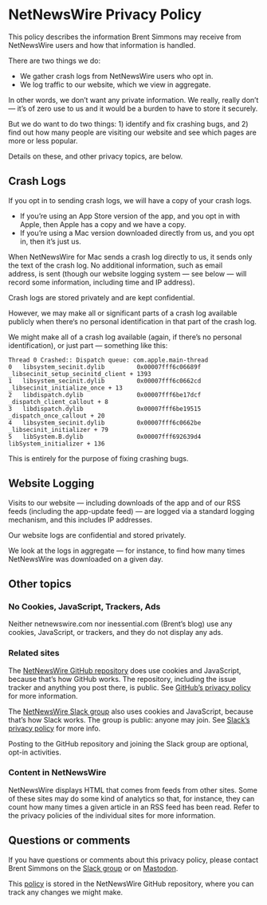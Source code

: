 # NetNewsWire Privacy Policy

This policy describes the information Brent Simmons may receive from NetNewsWire users and how that information is handled.

There are two things we do:

* We gather crash logs from NetNewsWire users who opt in.
* We log traffic to our website, which we view in aggregate.

In other words, we don’t want any private information. We really, really don’t — it’s of zero use to us and it would be a burden to have to store it securely.

But we do want to do two things: 1) identify and fix crashing bugs, and 2) find out how many people are visiting our website and see which pages are more or less popular.

Details on these, and other privacy topics, are below.

## Crash Logs

If you opt in to sending crash logs, we will have a copy of your crash logs.

* If you’re using an App Store version of the app, and you opt in with Apple, then Apple has a copy and we have a copy.
* If you’re using a Mac version downloaded directly from us, and you opt in, then it’s just us.

When NetNewsWire for Mac sends a crash log directly to us, it sends only the text of the crash log. No additional information, such as email address, is sent (though our website logging system — see below — will record some information, including time and IP address).

Crash logs are stored privately and are kept confidential.

However, we may make all or significant parts of a crash log available publicly when there‘s no personal identification in that part of the crash log.

We might make all of a crash log available (again, if there’s no personal identification), or just part — something like this:

	Thread 0 Crashed:: Dispatch queue: com.apple.main-thread
	0   libsystem_secinit.dylib       	0x00007fff6c06689f _libsecinit_setup_secinitd_client + 1393
	1   libsystem_secinit.dylib       	0x00007fff6c0662cd _libsecinit_initialize_once + 13
	2   libdispatch.dylib             	0x00007fff6be17dcf _dispatch_client_callout + 8
	3   libdispatch.dylib             	0x00007fff6be19515 _dispatch_once_callout + 20
	4   libsystem_secinit.dylib       	0x00007fff6c0662be _libsecinit_initializer + 79
	5   libSystem.B.dylib             	0x00007fff692639d4 libSystem_initializer + 136

This is entirely for the purpose of fixing crashing bugs.

## Website Logging

Visits to our website — including downloads of the app and of our RSS feeds (including the app-update feed) — are logged via a standard logging mechanism, and this includes IP addresses.

Our website logs are confidential and stored privately.

We look at the logs in aggregate — for instance, to find how many times NetNewsWire was downloaded on a given day.

## Other topics

### No Cookies, JavaScript, Trackers, Ads

Neither netnewswire.com nor inessential.com (Brent’s blog) use any cookies, JavaScript, or trackers, and they do not display any ads.

### Related sites

The [NetNewsWire GitHub repository](https://github.com/Ranchero-Software/NetNewsWire) does use cookies and JavaScript, because that’s how GitHub works. The repository, including the issue tracker and anything you post there, is public. See [GitHub’s privacy policy](https://docs.github.com/en/site-policy/privacy-policies/github-general-privacy-statement) for more information.

The [NetNewsWire Slack group](https://netnewswire.com/slack) also uses cookies and JavaScript, because that’s how Slack works. The group is public: anyone may join. See [Slack’s privacy policy](https://slack.com/trust/privacy/privacy-policy) for more info.

Posting to the GitHub repository and joining the Slack group are optional, opt-in activities.

### Content in NetNewsWire

NetNewsWire displays HTML that comes from feeds from other sites. Some of these sites may do some kind of analytics so that, for instance, they can count how many times a given article in an RSS feed has been read. Refer to the privacy policies of the individual sites for more information.

## Questions or comments

If you have questions or comments about this privacy policy, please contact Brent Simmons on the [Slack group](https://netnewswire.com/slack) or on [Mastodon](https://indieweb.social/@brentsimmons).

This [policy](https://github.com/brentsimmons/NetNewsWire/blob/master/Technotes/privacypolicy.markdown) is stored in the NetNewsWire GitHub repository, where you can track any changes we might make.
